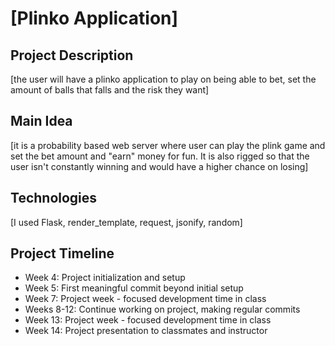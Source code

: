 # [Plinko Application]

## Project Description
[the user will have a plinko application to play on being able to bet, set the amount of balls that falls and the risk they want]

## Main Idea
[it is a probability based web server where user can play the plink game and set the bet amount and "earn" money for fun. It is also rigged so that the user isn't constantly winning and would have a higher chance on losing]

## Technologies
[I used Flask, render_template, request, jsonify, random]

## Project Timeline
- Week 4: Project initialization and setup
- Week 5: First meaningful commit beyond initial setup
- Week 7: Project week - focused development time in class
- Weeks 8-12: Continue working on project, making regular commits
- Week 13: Project week - focused development time in class
- Week 14: Project presentation to classmates and instructor